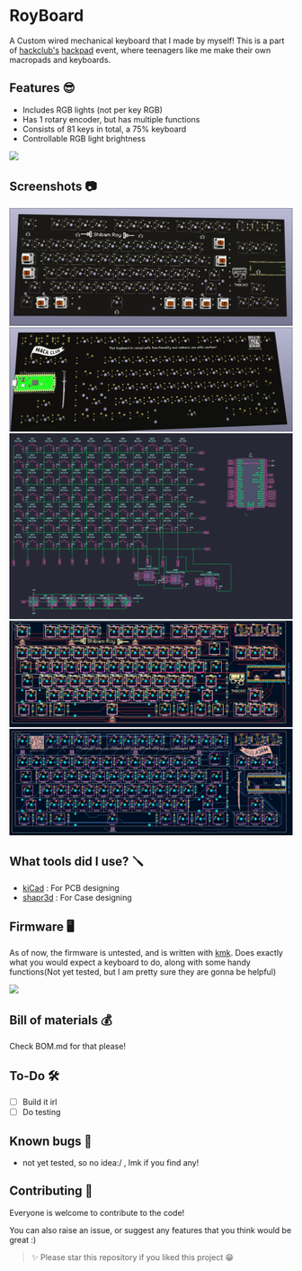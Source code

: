 # RoyBoard 

A Custom wired mechanical keyboard that I made by myself! This is a part of [hackclub's](https://hackclub.com/) [hackpad](https://hackpad.hackclub.com/) event, where teenagers like me make their own macropads and keyboards.

## Features 😎

- Includes RGB lights (not per key RGB)
- Has 1 rotary encoder, but has multiple functions
- Consists of 81 keys in total, a 75% keyboard
- Controllable RGB light brightness

<img src="https://user-images.githubusercontent.com/73097560/115834477-dbab4500-a447-11eb-908a-139a6edaec5c.gif">

## Screenshots 📷

![3dFront](assets/screenshots/3dFront.png)
![3dBack](assets/screenshots/3dBack.png)
![schematic](assets/screenshots/schematic.png)
![pcbFront](assets/screenshots/pcbFront.png)
![pcbBack](assets/screenshots/pcbBack.png)

## What tools did I use? 🪛

- [kiCad](https://www.kicad.org/) : For PCB designing
- [shapr3d](https://www.shapr3d.com/) : For Case designing

## Firmware 🖥️

As of now, the firmware is untested, and is written with [kmk](https://github.com/KMKfw/kmk_firmware/blob/main/docs/en/Getting_Started.md).
Does exactly what you would expect a keyboard to do, along with some handy functions(Not yet tested, but I am pretty sure they are gonna be helpful)


<img src="https://user-images.githubusercontent.com/73097560/115834477-dbab4500-a447-11eb-908a-139a6edaec5c.gif">

## Bill of materials 💰

Check BOM.md for that please!

## To-Do 🛠️
- [ ] Build it irl
- [ ] Do testing
 
## Known bugs 🐞
- not yet tested, so no idea:/ , lmk if you find any!

## Contributing 🤝

Everyone is welcome to contribute to the code!

You can also raise an issue, or suggest any features that you think would be great :)

> ✨ Please star this repository if you liked this project 😁
